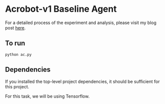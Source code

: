 # Acrobot-v1 Baseline Agent

For a detailed process of the experiment and analysis, please visit my blog post [here]().

## To run
`python ac.py`

## Dependencies

If you installed the top-level project dependencies, it should be sufficient for this project.

For this task, we will be using Tensorflow.